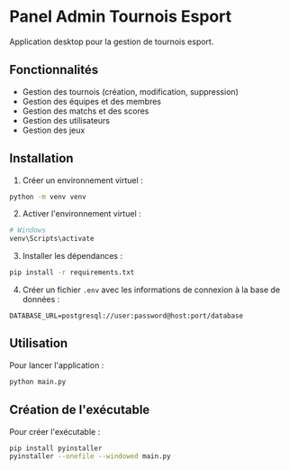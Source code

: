 # Panel Admin Tournois Esport

Application desktop pour la gestion de tournois esport.

## Fonctionnalités

- Gestion des tournois (création, modification, suppression)
- Gestion des équipes et des membres
- Gestion des matchs et des scores
- Gestion des utilisateurs
- Gestion des jeux

## Installation

1. Créer un environnement virtuel :
```bash
python -m venv venv
```

2. Activer l'environnement virtuel :
```bash
# Windows
venv\Scripts\activate
```

3. Installer les dépendances :
```bash
pip install -r requirements.txt
```

4. Créer un fichier `.env` avec les informations de connexion à la base de données :
```
DATABASE_URL=postgresql://user:password@host:port/database
```

## Utilisation

Pour lancer l'application :
```bash
python main.py
```

## Création de l'exécutable

Pour créer l'exécutable :
```bash
pip install pyinstaller
pyinstaller --onefile --windowed main.py
```
